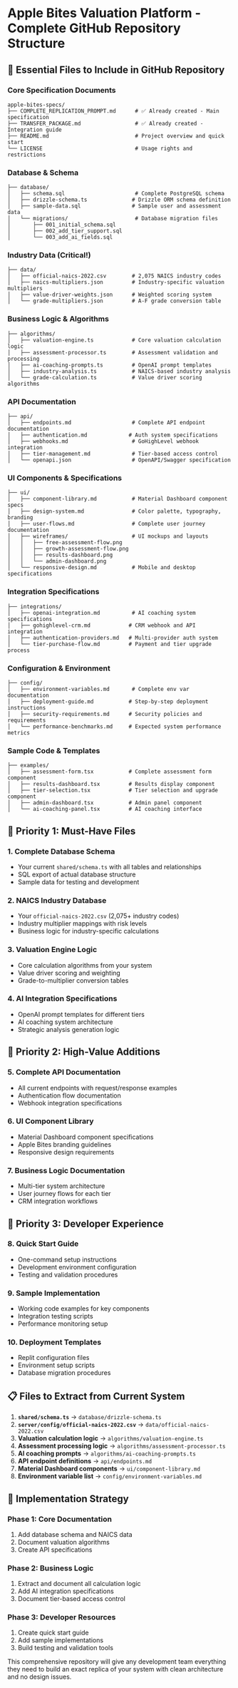 # Apple Bites Valuation Platform - Complete GitHub Repository Structure

## 📁 Essential Files to Include in GitHub Repository

### **Core Specification Documents**
```
apple-bites-specs/
├── COMPLETE_REPLICATION_PROMPT.md      # ✅ Already created - Main specification
├── TRANSFER_PACKAGE.md                 # ✅ Already created - Integration guide
├── README.md                           # Project overview and quick start
└── LICENSE                             # Usage rights and restrictions
```

### **Database & Schema**
```
├── database/
│   ├── schema.sql                      # Complete PostgreSQL schema
│   ├── drizzle-schema.ts              # Drizzle ORM schema definition
│   ├── sample-data.sql                # Sample user and assessment data
│   └── migrations/                     # Database migration files
│       ├── 001_initial_schema.sql
│       ├── 002_add_tier_support.sql
│       └── 003_add_ai_fields.sql
```

### **Industry Data (Critical!)**
```
├── data/
│   ├── official-naics-2022.csv        # 2,075 NAICS industry codes
│   ├── naics-multipliers.json         # Industry-specific valuation multipliers
│   ├── value-driver-weights.json      # Weighted scoring system
│   └── grade-multipliers.json         # A-F grade conversion table
```

### **Business Logic & Algorithms**
```
├── algorithms/
│   ├── valuation-engine.ts            # Core valuation calculation logic
│   ├── assessment-processor.ts        # Assessment validation and processing
│   ├── ai-coaching-prompts.ts         # OpenAI prompt templates
│   ├── industry-analysis.ts           # NAICS-based industry analysis
│   └── grade-calculation.ts           # Value driver scoring algorithms
```

### **API Documentation**
```
├── api/
│   ├── endpoints.md                   # Complete API endpoint documentation
│   ├── authentication.md             # Auth system specifications
│   ├── webhooks.md                    # GoHighLevel webhook integration
│   ├── tier-management.md             # Tier-based access control
│   └── openapi.json                   # OpenAPI/Swagger specification
```

### **UI Components & Specifications**
```
├── ui/
│   ├── component-library.md           # Material Dashboard component specs
│   ├── design-system.md               # Color palette, typography, branding
│   ├── user-flows.md                  # Complete user journey documentation
│   ├── wireframes/                    # UI mockups and layouts
│   │   ├── free-assessment-flow.png
│   │   ├── growth-assessment-flow.png
│   │   ├── results-dashboard.png
│   │   └── admin-dashboard.png
│   └── responsive-design.md           # Mobile and desktop specifications
```

### **Integration Specifications**
```
├── integrations/
│   ├── openai-integration.md          # AI coaching system specifications
│   ├── gohighlevel-crm.md            # CRM webhook and API integration
│   ├── authentication-providers.md   # Multi-provider auth system
│   └── tier-purchase-flow.md         # Payment and tier upgrade process
```

### **Configuration & Environment**
```
├── config/
│   ├── environment-variables.md       # Complete env var documentation
│   ├── deployment-guide.md           # Step-by-step deployment instructions
│   ├── security-requirements.md      # Security policies and requirements
│   └── performance-benchmarks.md     # Expected system performance metrics
```

### **Sample Code & Templates**
```
├── examples/
│   ├── assessment-form.tsx           # Complete assessment form component
│   ├── results-dashboard.tsx         # Results display component
│   ├── tier-selection.tsx            # Tier selection and upgrade component
│   ├── admin-dashboard.tsx           # Admin panel component
│   └── ai-coaching-panel.tsx         # AI coaching interface
```

## 🎯 **Priority 1: Must-Have Files**

### **1. Complete Database Schema**
- Your current `shared/schema.ts` with all tables and relationships
- SQL export of actual database structure
- Sample data for testing and development

### **2. NAICS Industry Database**
- Your `official-naics-2022.csv` (2,075+ industry codes)
- Industry multiplier mappings with risk levels
- Business logic for industry-specific calculations

### **3. Valuation Engine Logic**
- Core calculation algorithms from your system
- Value driver scoring and weighting
- Grade-to-multiplier conversion tables

### **4. AI Integration Specifications**
- OpenAI prompt templates for different tiers
- AI coaching system architecture
- Strategic analysis generation logic

## 🎯 **Priority 2: High-Value Additions**

### **5. Complete API Documentation**
- All current endpoints with request/response examples
- Authentication flow documentation
- Webhook integration specifications

### **6. UI Component Library**
- Material Dashboard component specifications
- Apple Bites branding guidelines
- Responsive design requirements

### **7. Business Logic Documentation**
- Multi-tier system architecture
- User journey flows for each tier
- CRM integration workflows

## 🎯 **Priority 3: Developer Experience**

### **8. Quick Start Guide**
- One-command setup instructions
- Development environment configuration
- Testing and validation procedures

### **9. Sample Implementation**
- Working code examples for key components
- Integration testing scripts
- Performance monitoring setup

### **10. Deployment Templates**
- Replit configuration files
- Environment setup scripts
- Database migration procedures

## 📋 **Files to Extract from Current System**

1. **`shared/schema.ts`** → `database/drizzle-schema.ts`
2. **`server/config/official-naics-2022.csv`** → `data/official-naics-2022.csv`
3. **Valuation calculation logic** → `algorithms/valuation-engine.ts`
4. **Assessment processing logic** → `algorithms/assessment-processor.ts`
5. **AI coaching prompts** → `algorithms/ai-coaching-prompts.ts`
6. **API endpoint definitions** → `api/endpoints.md`
7. **Material Dashboard components** → `ui/component-library.md`
8. **Environment variable list** → `config/environment-variables.md`

## 🚀 **Implementation Strategy**

### **Phase 1: Core Documentation**
1. Add database schema and NAICS data
2. Document valuation algorithms
3. Create API specifications

### **Phase 2: Business Logic**
1. Extract and document all calculation logic
2. Add AI integration specifications
3. Document tier-based access control

### **Phase 3: Developer Resources**
1. Create quick start guide
2. Add sample implementations
3. Build testing and validation tools

This comprehensive repository will give any development team everything they need to build an exact replica of your system with clean architecture and no design issues.